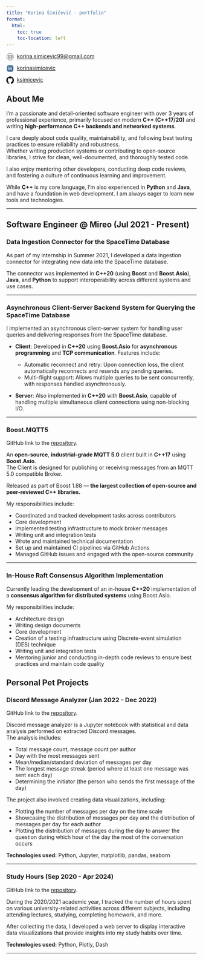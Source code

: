 ```yaml
---
title: "Korina Šimičević - portfolio"
format:
  html:
    toc: true
    toc-location: left
---
```


<img align="left" width="20" height="20" src="./icons/email.png" alt="E-mail"> &nbsp; <a href = "mailto: korina.simicevic99@gmail.com">korina.simicevic99@gmail.com</a>

<img align="left" width="20" height="20" src="./icons/linkedin.png" alt="LinkedIn"> &nbsp;  [korinasimicevic](https://www.linkedin.com/in/korinasimicevic/)

<img align="left" width="20" height="20" src="./icons/github.png" alt="GitHub"> &nbsp;  [ksimicevic](https://github.com/ksimicevic)

## About Me

I’m a passionate and detail-oriented software engineer with over 3 years of professional experience, primarily focused on modern **C++ (C++17/20)** and writing **high-performance C++ backends and networked systems**.

I care deeply about code quality, maintainability, and following best testing practices to ensure reliability and robustness. <br> 
Whether writing production systems or contributing to open-source libraries, I strive for clean, well-documented, and thoroughly tested code. <br>

I also enjoy mentoring other developers, conducting deep code reviews, and fostering a culture of continuous learning and improvement.

While **C++** is my core language, I’m also experienced in **Python** and **Java**, and have a foundation in web development. I am always eager to learn new tools and technologies.

---

## Software Engineer @ Mireo (Jul 2021 - Present)

### Data Ingestion Connector for the SpaceTime Database

As part of my internship in Summer 2021, I developed a data ingestion connector for integrating new data into the SpaceTime database.

The connector was implemented in **C++20** (using **Boost** and **Boost.Asio**), **Java**, and **Python** to support interoperability across different systems and use cases.

---

### Asynchronous Client-Server Backend System for Querying the SpaceTime Database

I implemented an asynchronous client-server system for handling user queries and delivering responses from the SpaceTime database.

- **Client**: Developed in **C++20** using **Boost.Asio** for **asynchronous programming** and **TCP communication**. Features include:
   - Automatic reconnect and retry: Upon connection loss, the client automatically reconnects and resends any pending queries.
   - Multi-flight support: Allows multiple queries to be sent concurrently, with responses handled asynchronously.

- **Server**: Also implemented in **C++20** with **Boost.Asio**, capable of handling multiple simultaneous client connections using non-blocking I/O.

---

### Boost.MQTT5
GitHub link to the [repository](https://github.com/boostorg/mqtt5).

An **open-source**, **industrial-grade MQTT 5.0** client built in **C++17** using **Boost.Asio**. <br>
The Client is designed for publishing or receiving messages from an MQTT 5.0 compatible Broker.

Released as part of Boost 1.88 — **the largest collection of open-source and peer-reviewed C++ libraries.**

My responsibilities include:

- Coordinated and tracked development tasks across contributors
- Core development
- Implemented testing infrastructure to mock broker messages
- Writing unit and integration tests
- Wrote and maintained technical documentation
- Set up and maintained CI pipelines via GitHub Actions
- Managed GitHub issues and engaged with the open-source community

---

### In-House Raft Consensus Algorithm Implementation

Currently leading the development of an in-house **C++20** implementation of a **consensus algorithm for distributed systems** using Boost.Asio. 

My responsibilities include:

- Architecture design
- Writing design documents
- Core development
- Creation of a testing infrastructure using Discrete-event simulation (DES) technique
- Writing unit and integration tests
- Mentoring junior and conducting in-depth code reviews to ensure best practices and maintain code quality

## Personal Pet Projects

### Discord Message Analyzer (Jan 2022 - Dec 2022)
GitHub link to the [repository](https://github.com/ksimicevic/discord-message-analyzer).

Discord message analyzer is a Jupyter notebook with statistical and data analysis performed on extracted Discord messages. <br>
The analysis includes:

- Total message count, message count per author
- Day with the most messages sent
- Mean/median/standard deviation of messages per day
- The longest message streak (period where at least one message was sent each day)
- Determining the initiator (the person who sends the first message of the day)

The project also involved creating data visualizations, including:

- Plotting the number of messages per day on the time scale
- Showcasing the distribution of messages per day and the distribution of messages per day for each author
- Plotting the distribution of messages during the day to answer the question during which hour of the day the most of the conversation occurs

**Technologies used:** Python, Jupyter, matplotlib, pandas, seaborn

---

### Study Hours (Sep 2020 - Apr 2024)
GitHub link to the [repository](https://github.com/ksimicevic/study-hours).

During the 2020/2021 academic year, I tracked the number of hours spent on various university-related activities across different subjects, including attending lectures, studying, completing homework, and more.

After collecting the data, I developed a web server to display interactive data visualizations that provide insights into my study habits over time.

**Technologies used:**  Python, Plotly, Dash

---
